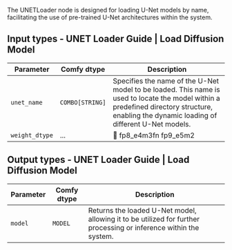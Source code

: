 
The UNETLoader node is designed for loading U-Net models by name, facilitating the use of pre-trained U-Net architectures within the system.

## Input types - UNET Loader Guide | Load Diffusion Model

| Parameter   | Comfy dtype  | Description |
|-------------|--------------|-------------|
| `unet_name` | `COMBO[STRING]` | Specifies the name of the U-Net model to be loaded. This name is used to locate the model within a predefined directory structure, enabling the dynamic loading of different U-Net models. |
| `weight_dtype` | ... | 🚧  fp8_e4m3fn fp9_e5m2  |

## Output types  - UNET Loader Guide | Load Diffusion Model

| Parameter | Comfy dtype | Description |
|-----------|-------------|-------------|
| `model`   | `MODEL`     | Returns the loaded U-Net model, allowing it to be utilized for further processing or inference within the system. |
